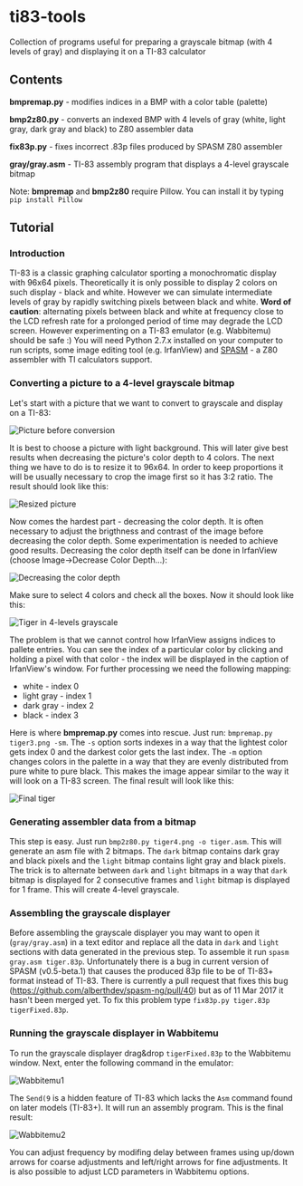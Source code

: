 # ti83-tools
Collection of programs useful for preparing a grayscale bitmap (with 4 levels of gray) and displaying it on a TI-83 calculator

## Contents
**bmpremap.py** - modifies indices in a BMP with a color table (palette)

**bmp2z80.py** - converts an indexed BMP with 4 levels of gray (white, light gray, dark gray and black) to Z80 assembler data

**fix83p.py** - fixes incorrect .83p files produced by SPASM Z80 assembler

**gray/gray.asm** - TI-83 assembly program that displays a 4-level grayscale bitmap

Note: **bmpremap** and **bmp2z80** require Pillow. You can install it by typing `pip install Pillow`

## Tutorial
### Introduction
TI-83 is a classic graphing calculator sporting a monochromatic display with 96x64 pixels. Theoretically it is only possible to display 2 colors on such display - black and white. However we can simulate intermediate levels of gray by rapidly switching pixels between black and white. **Word of caution**: alternating pixels between black and white at frequency close to the LCD refresh rate for a prolonged period of time may degrade the LCD screen. However experimenting on a TI-83 emulator (e.g. Wabbitemu) should be safe :) You will need Python 2.7.x installed on your computer to run scripts, some image editing tool (e.g. IrfanView) and [SPASM](https://github.com/alberthdev/spasm-ng) - a Z80 assembler with TI calculators support.

### Converting a picture to a 4-level grayscale bitmap
Let's start with a picture that we want to convert to grayscale and display on a TI-83:

![Picture before conversion](/images/tiger.png)

It is best to choose a picture with light background. This will later give best results when decreasing the picture's color depth to 4 colors. The next thing we have to do is to resize it to 96x64. In order to keep proportions it will be usually necessary to crop the image first so it has 3:2 ratio. The result should look like this:

![Resized picture](/images/tiger2.png)

Now comes the hardest part - decreasing the color depth. It is often necessary to adjust the brigthness and contrast of the image before decreasing the color depth. Some experimentation is needed to achieve good results. Decreasing the color depth itself can be done in IrfanView (choose Image->Decrease Color Depth...):

![Decreasing the color depth](/images/decr.png)

Make sure to select 4 colors and check all the boxes. Now it should look like this:

![Tiger in 4-levels grayscale](/images/tiger3.png)

The problem is that we cannot control how IrfanView assigns indices to pallete entries. You can see the index of a particular color by clicking and holding a pixel with that color - the index will be displayed in the caption of IrfanView's window. For further processing we need the following mapping:

* white - index 0
* light gray - index 1
* dark gray - index 2
* black - index 3

Here is where **bmpremap.py** comes into rescue. Just run: `bmpremap.py tiger3.png -sm`. The `-s` option sorts indexes in a way that the lightest color gets index 0 and the darkest color gets the last index. The `-m` option changes colors in the palette in a way that they are evenly distributed from pure white to pure black. This makes the image appear similar to the way it will look on a TI-83 screen. The final result will look like this:

![Final tiger](/images/tiger4.png)

### Generating assembler data from a bitmap
This step is easy. Just run `bmp2z80.py tiger4.png -o tiger.asm`. This will generate an asm file with 2 bitmaps. The `dark` bitmap contains dark gray and black pixels and the `light` bitmap contains light gray and black pixels. The trick is to alternate between `dark` and `light` bitmaps in a way that `dark` bitmap is displayed for 2 consecutive frames and `light` bitmap is displayed for 1 frame. This will create 4-level grayscale.

### Assembling the grayscale displayer
Before assembling the grayscale displayer you may want to open it (`gray/gray.asm`) in a text editor and replace all the data in `dark` and `light` sections with data generated in the previous step. To assemble it run `spasm gray.asm tiger.83p`. Unfortunately there is a bug in current version of SPASM (v0.5-beta.1) that causes the produced 83p file to be of TI-83+ format instead of TI-83. There is currently a pull request that fixes this bug (https://github.com/alberthdev/spasm-ng/pull/40) but as of 11 Mar 2017 it hasn't been merged yet. To fix this problem type `fix83p.py tiger.83p tigerFixed.83p`.

### Running the grayscale displayer in Wabbitemu
To run the grayscale displayer drag&drop `tigerFixed.83p` to the Wabbitemu window. Next, enter the following command in the emulator:

![Wabbitemu1](/images/wabbit1.png)

The `Send(9` is a hidden feature of TI-83 which lacks the `Asm` command found on later models (TI-83+). It will run an assembly program. This is the final result:

![Wabbitemu2](/images/wabbit2.png)

You can adjust frequency by modifing delay between frames using up/down arrows for coarse adjustments and left/right arrows for fine adjustments. It is also possible to adjust LCD parameters in Wabbitemu options.
